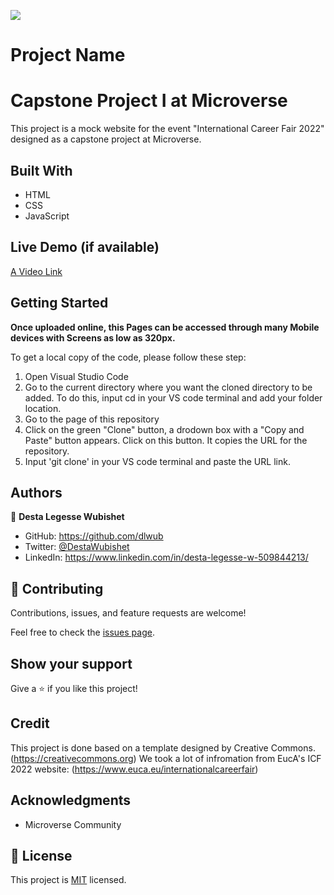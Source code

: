 ![](https://img.shields.io/badge/Microverse-blueviolet)

# Project Name
# Capstone Project I at Microverse 

This project is a mock website for the event "International Career Fair 2022" designed as a capstone project at Microverse.


## Built With

- HTML
- CSS
- JavaScript

## Live Demo (if available)

[A Video Link](https://www.loom.com/share/db883ca2917448b581c1060f9ee46b52)


## Getting Started

**Once uploaded online, this Pages can be accessed through many Mobile devices with Screens as low as 320px.**

To get a local copy of the code, please follow these step: 
1. Open Visual Studio Code 
2. Go to the current directory where you want the cloned directory to be added. To do this, input cd in your VS code terminal and add your folder location.
3. Go to the page of this repository
4. Click on the green "Clone" button, a drodown box with a "Copy and Paste" button appears. Click on this button. It copies the URL for the repository.
5. Input 'git clone' in your VS code terminal and paste the URL link.

## Authors

👤 **Desta Legesse Wubishet**

- GitHub: https://github.com/dlwub
- Twitter: [@DestaWubishet](https://twitter.com/DestaWubishet)
- LinkedIn: https://www.linkedin.com/in/desta-legesse-w-509844213/

## 🤝 Contributing

Contributions, issues, and feature requests are welcome!

Feel free to check the [issues page](../../issues/).

## Show your support

Give a ⭐️ if you like this project!

## Credit 
This project is done based on a template designed by Creative Commons.
(https://creativecommons.org)
We took a lot of infromation from EucA's ICF 2022 website:
(https://www.euca.eu/internationalcareerfair)

## Acknowledgments

- Microverse Community


## 📝 License

This project is [MIT](./MIT.md) licensed.
